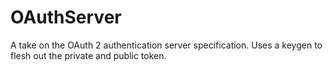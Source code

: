 OAuthServer
===========

A take on the OAuth 2 authentication server specification.
Uses a keygen to flesh out the private and public token.
